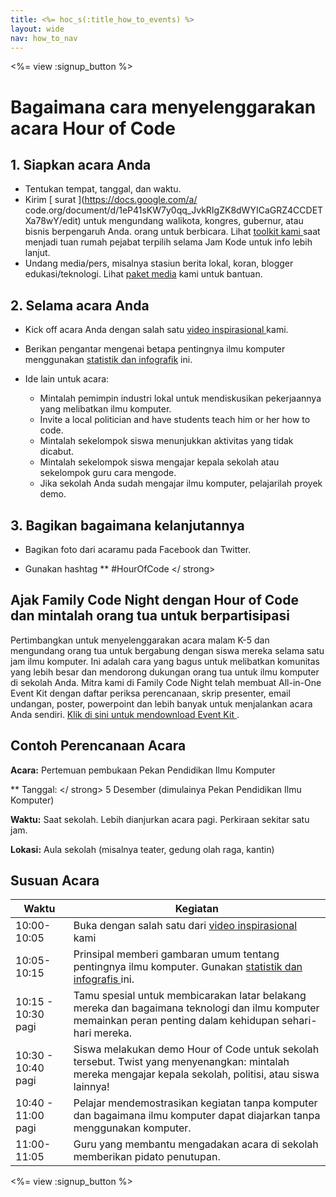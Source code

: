 ```yaml
---
title: <%= hoc_s(:title_how_to_events) %>
layout: wide
nav: how_to_nav
---
```

<%= view :signup_button %>

# Bagaimana cara menyelenggarakan acara Hour of Code

## 1. Siapkan acara Anda

- Tentukan tempat, tanggal, dan waktu.
- Kirim [ surat ](https://docs.google.com/a/ code.org/document/d/1eP41sKW7y0qq_JvkRIgZK8dWYICaGRZ4CCDETXa78wY/edit) untuk mengundang walikota, kongres, gubernur, atau bisnis berpengaruh Anda. orang untuk berbicara. Lihat [ toolkit kami ](<%=resolve_url('/files/elected-official.pdf')%>) saat menjadi tuan rumah pejabat terpilih selama Jam Kode untuk info lebih lanjut.
- Undang media/pers, misalnya stasiun berita lokal, koran, blogger edukasi/teknologi. Lihat [paket media](<%= resolve_url('/promote/press-kit') %>) kami untuk bantuan.

## 2. Selama acara Anda

- Kick off acara Anda dengan salah satu [ video inspirasional ](<%= resolve_url('/promote/resources#videos') %>) kami.
- Berikan pengantar mengenai betapa pentingnya ilmu komputer menggunakan [statistik dan infografik](<%= resolve_url('/promote/stats') %>) ini.   
      
    
- Ide lain untuk acara: 
    - Mintalah pemimpin industri lokal untuk mendiskusikan pekerjaannya yang melibatkan ilmu komputer.
    - Invite a local politician and have students teach him or her how to code.
    - Mintalah sekelompok siswa menunjukkan aktivitas yang tidak dicabut.
    - Mintalah sekelompok siswa mengajar kepala sekolah atau sekelompok guru cara mengode.
    - Jika sekolah Anda sudah mengajar ilmu komputer, pelajarilah proyek demo.

## 3. Bagikan bagaimana kelanjutannya

- Bagikan foto dari acaramu pada Facebook dan Twitter. 
- Gunakan hashtag ** #HourOfCode </ strong></li> </ul> 
    
    ## Ajak Family Code Night dengan Hour of Code dan mintalah orang tua untuk berpartisipasi
    
    Pertimbangkan untuk menyelenggarakan acara malam K-5 dan mengundang orang tua untuk bergabung dengan siswa mereka selama satu jam ilmu komputer. Ini adalah cara yang bagus untuk melibatkan komunitas yang lebih besar dan mendorong dukungan orang tua untuk ilmu komputer di sekolah Anda. Mitra kami di Family Code Night telah membuat All-in-One Event Kit dengan daftar periksa perencanaan, skrip presenter, email undangan, poster, powerpoint dan lebih banyak untuk menjalankan acara Anda sendiri. [ Klik di sini untuk mendownload Event Kit ](http://www.familycodenight.org/DownloadCodeDotOrg.html).
    
    ## Contoh Perencanaan Acara
    
    **Acara:** Pertemuan pembukaan Pekan Pendidikan Ilmu Komputer
    
    ** Tanggal: </ strong> 5 Desember (dimulainya Pekan Pendidikan Ilmu Komputer)</p> 
    
    **Waktu:** Saat sekolah. Lebih dianjurkan acara pagi. Perkiraan sekitar satu jam.
    
    **Lokasi:** Aula sekolah (misalnya teater, gedung olah raga, kantin)   
      
    
    
    ## Susuan Acara
    
    | Waktu              | Kegiatan                                                                                                                                                    |
    | ------------------ | ----------------------------------------------------------------------------------------------------------------------------------------------------------- |
    | 10:00-10:05        | Buka dengan salah satu dari [video inspirasional](<%= resolve_url('/promote/resources#videos') %>) kami                                                       |
    | 10:05-10:15        | Prinsipal memberi gambaran umum tentang pentingnya ilmu komputer. Gunakan [ statistik dan infografis ](<%= resolve_url('/promote/stats') %>) ini.             |
    | 10:15 - 10:30 pagi | Tamu spesial untuk membicarakan latar belakang mereka dan bagaimana teknologi dan ilmu komputer memainkan peran penting dalam kehidupan sehari-hari mereka. |
    | 10:30 - 10:40 pagi | Siswa melakukan demo Hour of Code untuk sekolah tersebut. Twist yang menyenangkan: mintalah mereka mengajar kepala sekolah, politisi, atau siswa lainnya!   |
    | 10:40 - 11:00 pagi | Pelajar mendemostrasikan kegiatan tanpa komputer dan bagaimana ilmu komputer dapat diajarkan tanpa menggunakan komputer.                                    |
    | 11:00-11:05        | Guru yang membantu mengadakan acara di sekolah memberikan pidato penutupan.                                                                                 |
    
    <%= view :signup_button %>